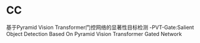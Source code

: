 # CC
基于Pyramid Vision Transformer门控网络的显著性目标检测
-PVT-Gate:Salient Object Detection Based On Pyramid Vision Transformer Gated Network
